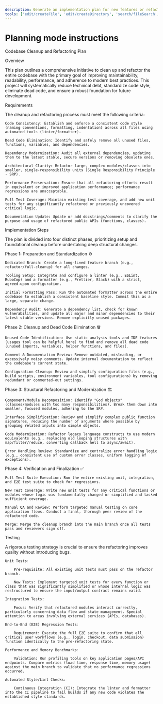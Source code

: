 ```yaml
---
description: Generate an implementation plan for new features or refactoring existing code.
tools: ['edit/createFile', 'edit/createDirectory', 'search/fileSearch', 'search/textSearch', 'search/listDirectory', 'search/readFile', 'playwright-test/browser_click', 'playwright-test/browser_close', 'playwright-test/browser_console_messages', 'playwright-test/browser_drag', 'playwright-test/browser_evaluate', 'playwright-test/browser_file_upload', 'playwright-test/browser_handle_dialog', 'playwright-test/browser_hover', 'playwright-test/browser_navigate', 'playwright-test/browser_navigate_back', 'playwright-test/browser_network_requests', 'playwright-test/browser_press_key', 'playwright-test/browser_select_option', 'playwright-test/browser_snapshot', 'playwright-test/browser_take_screenshot', 'playwright-test/browser_type', 'playwright-test/browser_wait_for', 'playwright-test/planner_setup_page','context7/*'
---
```


# Planning mode instructions

Codebase Cleanup and Refactoring Plan

Overview

This plan outlines a comprehensive initiative to clean up and refactor the entire codebase with the primary goal of improving maintainability, readability, performance, and adherence to modern best practices. This project will systematically reduce technical debt, standardize code style, eliminate dead code, and ensure a robust foundation for future development.

Requirements

The cleanup and refactoring process must meet the following criteria:

    Code Consistency: Establish and enforce a consistent code style (naming conventions, formatting, indentation) across all files using automated tools (linter/formatter).

    Dead Code Elimination: Identify and safely remove all unused files, functions, variables, and dependencies.

    Dependency Modernization: Audit all external dependencies, updating them to the latest stable, secure versions or removing obsolete ones.

    Architectural Clarity: Refactor large, complex modules/classes into smaller, single-responsibility units (Single Responsibility Principle - SRP).

    Performance Preservation: Ensure that all refactoring efforts result in equivalent or improved application performance; performance regressions are unacceptable.

    Full Test Coverage: Maintain existing test coverage, and add new unit tests for any significantly refactored or previously uncovered critical logic.

    Documentation Update: Update or add docstrings/comments to clarify the purpose and usage of refactored public APIs (functions, classes).

Implementation Steps

The plan is divided into four distinct phases, prioritizing setup and foundational cleanup before undertaking deep structural changes.

Phase 1: Preparation and Standardization ⚙️

    Dedicated Branch: Create a long-lived feature branch (e.g., refactor/full-cleanup) for all changes.

    Tooling Setup: Integrate and configure a linter (e.g., ESLint, RuboCop) and a formatter (e.g., Prettier, Black) with a strict, agreed-upon configuration.

    Initial Formatting Pass: Run the automated formatter across the entire codebase to establish a consistent baseline style. Commit this as a large, separate change.

    Dependency Audit: Generate a dependency list, check for known vulnerabilities, and update all major and minor dependencies to their latest stable versions. Remove explicitly unused packages.

Phase 2: Cleanup and Dead Code Elimination 🗑️

    Unused Code Identification: Use static analysis tools and IDE features (usages tool can be helpful here) to find and remove all dead code (unused imports, variables, helper functions, and files).

    Comment & Documentation Review: Remove outdated, misleading, or excessively noisy comments. Update internal documentation to reflect the codebase's current state.

    Configuration Cleanup: Review and simplify configuration files (e.g., build scripts, environment variables, tool configurations) by removing redundant or commented-out settings.

Phase 3: Structural Refactoring and Modernization 🏗️

    Component/Module Decomposition: Identify "God Objects" (classes/modules with too many responsibilities). Break them down into smaller, focused modules, adhering to the SRP.

    Interface Simplification: Review and simplify complex public function signatures, reducing the number of arguments where possible by grouping related inputs into simple objects.

    Code Modernization: Refactor legacy language constructs to use modern equivalents (e.g., replacing old looping structures with map/filter/reduce, converting callback hell to async/await).

    Error Handling Review: Standardize and centralize error handling logic (e.g., consistent use of custom error classes, uniform logging of exceptions).

Phase 4: Verification and Finalization ✅

    Full Test Suite Execution: Run the entire existing unit, integration, and E2E test suite to check for regressions.

    New Test Coverage: Write new unit tests for any critical functions or modules whose logic was fundamentally changed or simplified and lacked sufficient coverage.

    Manual QA and Review: Perform targeted manual testing on core application flows. Conduct a final, thorough peer review of the refactored code.

    Merge: Merge the cleanup branch into the main branch once all tests pass and reviewers sign off.

Testing

A rigorous testing strategy is crucial to ensure the refactoring improves quality without introducing bugs.

    Unit Tests:

        Pre-requisite: All existing unit tests must pass on the refactor branch.

        New Tests: Implement targeted unit tests for every function or class that was significantly simplified or whose internal logic was restructured to ensure the input/output contract remains valid.

    Integration Tests:

        Focus: Verify that refactored modules interact correctly, particularly concerning data flow and state management. Special attention to areas involving external services (APIs, databases).

    End-to-End (E2E) Regression Tests:

        Requirement: Execute the full E2E suite to confirm that all critical user workflows (e.g., login, checkout, data submission) function identically to the pre-refactoring state.

    Performance and Memory Benchmarks:

        Validation: Run profiling tools on key application pages/API endpoints. Compare metrics (load time, response time, memory usage) against the main branch to validate that no performance regressions occurred.

    Automated Style/Lint Checks:

        Continuous Integration (CI): Integrate the linter and formatter into the CI pipeline to fail builds if any new code violates the established style standards.
